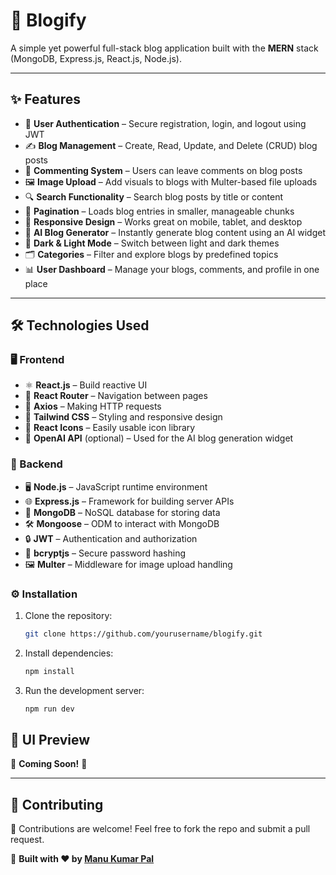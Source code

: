 # 🚀 Blogify

A simple yet powerful full-stack blog application built with the **MERN** stack (MongoDB, Express.js, React.js, Node.js).

---

## ✨ Features

- 🔐 **User Authentication** – Secure registration, login, and logout using JWT  
- ✍️ **Blog Management** – Create, Read, Update, and Delete (CRUD) blog posts  
- 💬 **Commenting System** – Users can leave comments on blog posts  
- 🖼️ **Image Upload** – Add visuals to blogs with Multer-based file uploads  
- 🔍 **Search Functionality** – Search blog posts by title or content  
- 📑 **Pagination** – Loads blog entries in smaller, manageable chunks  
- 📱 **Responsive Design** – Works great on mobile, tablet, and desktop  
- 🤖 **AI Blog Generator** – Instantly generate blog content using an AI widget
- 🌙 **Dark & Light Mode** – Switch between light and dark themes  
- 🗂️ **Categories** – Filter and explore blogs by predefined topics  
- 📊 **User Dashboard** – Manage your blogs, comments, and profile in one place  

---

## 🛠️ Technologies Used

### 🖥️ Frontend

- ⚛️ **React.js** – Build reactive UI  
- 🧭 **React Router** – Navigation between pages  
- 🔗 **Axios** – Making HTTP requests  
- 🎨 **Tailwind CSS** – Styling and responsive design  
- 🌟 **React Icons** – Easily usable icon library  
- 🤖 **OpenAI API** (optional) – Used for the AI blog generation widget  

### 🔧 Backend

- 🖥️ **Node.js** – JavaScript runtime environment  
- 🌐 **Express.js** – Framework for building server APIs  
- 📂 **MongoDB** – NoSQL database for storing data  
- 🛠️ **Mongoose** – ODM to interact with MongoDB  
- 🔒 **JWT** – Authentication and authorization  
- 🧂 **bcryptjs** – Secure password hashing  
- 🖼️ **Multer** – Middleware for image upload handling  

### ⚙️ **Installation**
1. Clone the repository:
    ```bash
    git clone https://github.com/yourusername/blogify.git
    ```
2. Install dependencies:
    ```bash
    npm install
    ```
3. Run the development server:
    ```bash
    npm run dev
    ```

## **📸 UI Preview**  
🚀 **Coming Soon!** 🎨  

---  

## **📩 Contributing**  
🙌 Contributions are welcome! Feel free to fork the repo and submit a pull request.  

💙 **Built with ❤️ by [Manu Kumar Pal](https://github.com/manukumar07)**  

